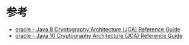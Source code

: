 
# 参考

* [oracle - Java 8 Cryptography Architecture (JCA) Reference Guide](https://docs.oracle.com/javase/8/docs/technotes/guides/security/crypto/CryptoSpec.html)
* [oracle - Java 10 Cryptography Architecture (JCA) Reference Guide](https://docs.oracle.com/javase/10/security/java-cryptography-architecture-jca-reference-guide.htm#JSSEC-GUID-2BCFDD85-D533-4E6C-8CE9-29990DEB0190)

